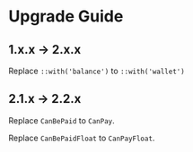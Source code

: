 # Upgrade Guide

## 1.x.x → 2.x.x

Replace `::with('balance')` to `::with('wallet')`

## 2.1.x → 2.2.x

Replace `CanBePaid` to `CanPay`.

Replace `CanBePaidFloat` to `CanPayFloat`.
